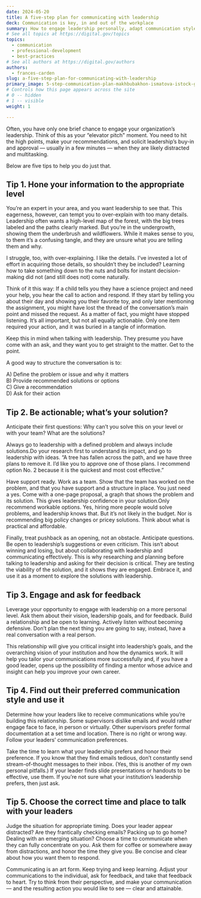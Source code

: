 ```yaml
---
date: 2024-05-20
title: A five-step plan for communicating with leadership
deck: Communication is key, in and out of the workplace
summary: How to engage leadership personally, adapt communication styles, and choose appropriate timing for effective interactions and feedback.
# See all topics at https://digital.gov/topics
topics:
  - communication
  - professional-development
  - best-practices
# See all authors at https://digital.gov/authors
authors:
  - frances-carden
slug: a-five-step-plan-for-communicating-with-leadership
primary_image: 5-step-communication-plan-makhbubakhon-ismatova-istock-getty-images-1170277152
# Controls how this page appears across the site
# 0 -- hidden
# 1 -- visible
weight: 1

---
```


Often, you have only one brief chance to engage your organization’s leadership. Think of this as your “elevator pitch" moment. You need to hit the high points, make your recommendations, and solicit leadership’s buy-in and approval — usually in a few minutes — when they are likely distracted and multitasking.

Below are five tips to help you do just that.

## Tip 1. Hone your information to the appropriate level

You’re an expert in your area, and you want leadership to see that. This eagerness, however, can tempt you to over-explain with too many details. Leadership often wants a high-level map of the forest, with the big trees labeled and the paths clearly marked. But you’re in the undergrowth, showing them the underbrush and wildflowers. While it makes sense to you, to them it’s a confusing tangle, and they are unsure what you are telling them and why.

I struggle, too, with over-explaining. I like the details. I’ve invested a lot of effort in acquiring those details, so shouldn’t they be included? Learning how to take something down to the nuts and bolts for instant decision-making did not (and still does not) come naturally. 

Think of it this way: If a child tells you they have a science project and need your help, you hear the call to action and respond. If they start by telling you about their day and showing you their favorite toy, and only later mentioning the assignment, you might have lost the thread of the conversation’s main point and missed the request. As a matter of fact, you might have stopped listening. It’s all important, but not all equally actionable. Only one item required your action, and it was buried in a tangle of information.

Keep this in mind when talking with leadership. They presume you have come with an ask, and they want you to get straight to the matter. Get to the point. 

A good way to structure the conversation is to: 

A) Define the problem or issue and why it matters<br />
B) Provide recommended solutions or options<br />
C) Give a recommendation<br />
D) Ask for their action

## Tip 2. Be actionable; what’s your solution?

Anticipate their first questions: Why can’t you solve this on your level or with your team? What are the solutions? 

Always go to leadership with a defined problem and always include solutions.Do your research first to understand its impact, and go to leadership with ideas. “A tree has fallen across the path, and we have three plans to remove it. I’d like you to approve one of those plans. I recommend option No. 2 because it is the quickest and most cost effective.”

Have support ready. Work as a team. Show that the team has worked on the problem, and that you have support and a structure in place. You just need a yes. Come with a one-page proposal, a graph that shows the problem and its solution. This gives leadership confidence in your solution.Only recommend workable options. Yes, hiring more people would solve problems, and leadership knows that. But it’s not likely in the budget. Nor is recommending big policy changes or pricey solutions. Think about what is practical and affordable.

Finally, treat pushback as an opening, not an obstacle. Anticipate questions. Be open to leadership’s suggestions or even criticism. This isn’t about winning and losing, but about collaborating with leadership and communicating effectively. This is why researching and planning before talking to leadership and asking for their decision is critical. They are testing the viability of the solution, and it shows they are engaged. Embrace it, and use it as a moment to explore the solutions with leadership.

## Tip 3. Engage and ask for feedback

Leverage your opportunity to engage with leadership on a more personal level. Ask them about their vision, leadership goals, and for feedback. Build a relationship and be open to learning. Actively listen without becoming defensive. Don’t plan the next thing you are going to say, instead, have a real conversation with a real person.

This relationship will give you critical insight into leadership’s goals, and the overarching vision of your institution and how the dynamics work. It will help you tailor your communications more successfully and, if you have a good leader, opens up the possibility of finding a mentor whose advice and insight can help you improve your own career.

## Tip 4. Find out their preferred communication style and use it

Determine how your leaders like to receive communications while you’re building this relationship. Some supervisors dislike emails and would rather engage face to face, in person or virtually. Other supervisors prefer formal documentation at a set time and location. There is no right or wrong way. Follow your leaders’ communication preferences.

Take the time to learn what your leadership prefers and honor their preference. If you know that they find emails tedious, don’t constantly send stream-of-thought messages to their inbox. (Yes, this is another of my own personal pitfalls.) If your leader finds slide presentations or handouts to be effective, use them. If you’re not sure what your institution’s leadership prefers, then just ask.

## Tip 5. Choose the correct time and place to talk with your leaders

Judge the situation for appropriate timing. Does your leader appear distracted? Are they frantically checking emails? Packing up to go home? Dealing with an emerging situation? Choose a time to communicate when they can fully concentrate on you. Ask them for coffee or somewhere away from distractions, and honor the time they give you. Be concise and clear about how you want them to respond.

Communicating is an art form. Keep trying and keep learning. Adjust your communications to the individual, ask for feedback, and take that feedback to heart. Try to think from their perspective, and make your communication — and the resulting action you would like to see — clear and attainable.

